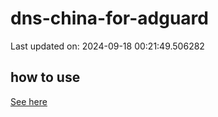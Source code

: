 # dns-china-for-adguard

Last updated on: 2024-09-18 00:21:49.506282

## how to use

[See here](https://github.com/AdguardTeam/AdGuardHome/wiki/Configuration#upstreams-from-file)